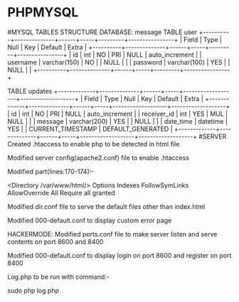 # PHPMYSQL

#MYSQL TABLES STRUCTURE
DATABASE: message
TABLE user
+----------+--------------+------+-----+---------+----------------+
| Field    | Type         | Null | Key | Default | Extra          |
+----------+--------------+------+-----+---------+----------------+
| id       | int          | NO   | PRI | NULL    | auto_increment |
| username | varchar(150) | NO   |     | NULL    |                |
| password | varchar(100) | YES  |     | NULL    |                |
+----------+--------------+------+-----+---------+----------------+

TABLE updates
+-------------+--------------+------+-----+-------------------+-------------------+
| Field       | Type         | Null | Key | Default           | Extra             |
+-------------+--------------+------+-----+-------------------+-------------------+
| id          | int          | NO   | PRI | NULL              | auto_increment    |
| receiver_id | int          | YES  | MUL | NULL              |                   |
| message     | varchar(200) | YES  |     | NULL              |                   |
| date_time   | datetime     | YES  |     | CURRENT_TIMESTAMP | DEFAULT_GENERATED |
+-------------+--------------+------+-----+-------------------+-------------------+
#SERVER
Created .htaccess to enable php to be detected in html file

Modified server config(apache2.conf) file to enable .htaccess

Modified part(lines:170-174):-

<Directory /var/www/html/>
    Options Indexes FollowSymLinks
    AllowOverride All
    Require all granted
</Directory>

Modified dir.conf file to serve the default files other than index.html

Modified 000-default.conf to display custom error page 

HACKERMODE:
Modified ports.conf file to make server listen and serve contents on port 8600 and 8400

Modified 000-default.conf to display login on port 8600 and register on port 8400

Log.php to be run with command:-

sudo php log.php
